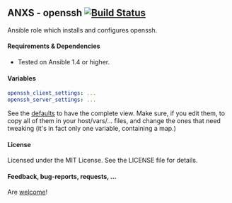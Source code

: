 ## ANXS - openssh [![Build Status](https://travis-ci.org/ANXS/openssh.png)](https://travis-ci.org/ANXS/openssh)

Ansible role which installs and configures openssh.


#### Requirements & Dependencies
- Tested on Ansible 1.4 or higher.


#### Variables

```yaml
openssh_client_settings: ...
openssh_server_settings: ...
```

See the [defaults](defaults/main.yml) to have the complete view. Make sure, if you edit them, to copy all of them in your host/vars/... files, and change the ones that need tweaking (it's in fact only one variable, containing a map.)


#### License

Licensed under the MIT License. See the LICENSE file for details.


#### Feedback, bug-reports, requests, ...

Are [welcome](https://github.com/ANXS/openssh/issues)!
